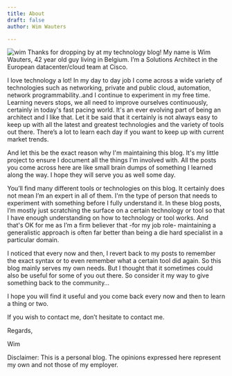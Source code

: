 ```yaml
---
title: About
draft: false
author: Wim Wauters

---
```

![wim](/images/wim_cartoon.png#floatleft)
Thanks for dropping by at my technology blog! My name is Wim Wauters, 42 year old guy living in Belgium. I’m a Solutions Architect in the European datacenter/cloud team at Cisco. 

I love technology a lot! In my day to day job I come across a wide variety of technologies such as networking, private and public cloud, automation, network programmability..and I continue to experiment in my free time. Learning nevers stops, we all need to improve ourselves continuously, certainly in today's fast pacing world. It's an ever evolving part of being an architect and I like that. Let it be said that it certainly is not always easy to keep up with all the latest and greatest technologies and the variety of tools out there. There’s a lot to learn each day if you want to keep up with current market trends.

And let this be the exact reason why I'm maintaining this blog. It's my little project to ensure I document all the things I'm involved with. All the posts you come across here are like small brain dumps of something I learned along the way. I hope they will serve you as well some day. 

You’ll find many different tools or technologies on this blog. It certainly does not mean I’m an expert in all of them. I'm the type of person that needs to experiment with something before I fully understand it. In these blog posts, I’m mostly just scratching the surface on a certain technology or tool so that I have enough understanding on how to technology or tool works. And that's OK for me as I’m a firm believer that -for my job role- maintaining a generalistic approach is often far better than being a die hard specialist in a particular domain.

I noticed that every now and then, I revert back to my posts to remember the exact syntax or to even remember what a certain tool did again. So this blog mainly serves my own needs. But I thought that it sometimes could also be useful for some of you out there. So consider it my way to give something back to the community…

I hope you will find it useful and you come back every now and then to learn a thing or two.

If you wish to contact me, don’t hesitate to contact me.

Regards,

Wim

Disclaimer: This is a personal blog. The opinions expressed here represent my own and not those of my employer.

